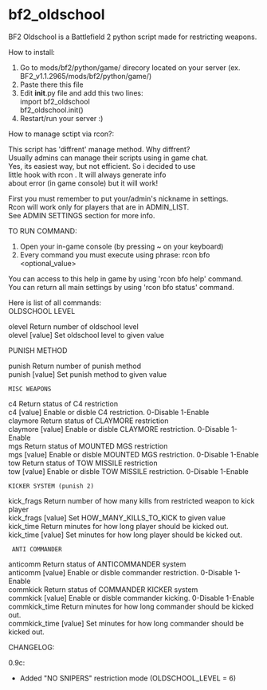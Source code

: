 # bf2_oldschool
BF2 Oldschool is a Battlefield 2 python script made for restricting weapons.


 How to install: 

 1. Go to mods/bf2/python/game/ direcory located on your server 
 (ex. BF2_v1.1.2965/mods/bf2/python/game/)                      
 2. Paste there this file                                       
 3. Edit __init__.py file and add this two lines:               
 import bf2_oldschool                                           
 bf2_oldschool.init()                                           
 4. Restart/run your server :)                                  




 How to manage sctipt via rcon?: 

 This script has 'diffrent' manage method. Why diffrent?                                     
 Usually admins can manage their scripts using in game chat.                                 
 Yes, its easiest way, but not efficient. So i decided to use                                
 little hook with rcon <variable>. It will always generate info                              
 about error (in game console) but it will work!                                             
                                                                                             
 First you must remember to put your/admin's nickname in settings.                           
 Rcon will work only for players that are in ADMIN_LIST.                                     
 See ADMIN SETTINGS section for more info.                                                   
                                                                                             
 TO RUN COMMAND:                                                                             
                                                                                             
 1. Open your in-game console (by pressing ~ on your keyboard)                               
 2. Every command you must execute using phrase: rcon bfo <command> <optional_value>         
                                                                                             
 You can access to this help in game by using 'rcon bfo help' command.                       
 You can return all main settings by using 'rcon bfo status' command.                        
                                                                                             
 Here is list of all commands:                                                               
  OLDSCHOOL LEVEL                                                
                                                
 olevel          Return number of oldschool level                                           
 olevel [value]  Set oldschool level to given value                                         
                                                                                             
  PUNISH METHOD                                                  
                                                 
 punish          Return number of punish method                                             
 punish [value]  Set punish method to given value                                           
                                                                                             
    MISC WEAPONS                                                 
                                               
 c4          Return status of C4 restriction                                                
 c4 [value]  Enable or disble C4 restriction. 0-Disable  1-Enable                           
 claymore          Return status of CLAYMORE restriction                                    
 claymore [value]  Enable or disble CLAYMORE restriction. 0-Disable  1-Enable               
 mgs          Return status of MOUNTED MGS restriction                                      
 mgs [value]  Enable or disble MOUNTED MGS restriction. 0-Disable  1-Enable                 
 tow          Return status of TOW MISSILE restriction                                      
 tow [value]  Enable or disble TOW MISSILE restriction. 0-Disable  1-Enable                 
                                                                                             
    KICKER SYSTEM (punish 2)                                     
                                   
 kick_frags          Return number of how many kills from restricted weapon to kick player  
 kick_frags [value]  Set HOW_MANY_KILLS_TO_KICK to given value                              
 kick_time           Return minutes for how long player should be kicked out.               
 kick_time [value]   Set minutes for how long player should be kicked out.                  
                                                                                             
     ANTI COMMANDER                                              
                                           
 anticomm            Return status of ANTICOMMANDER system                                  
 anticomm [value]    Enable or disble commander restriction. 0-Disable  1-Enable            
 commkick            Return status of COMMANDER KICKER system                               
 commkick [value]    Enable or disble commander kicking. 0-Disable  1-Enable                
 commkick_time           Return minutes for how long commander should be kicked out.        
 commkick_time [value]   Set minutes for how long commander should be kicked out.           
                                                                                              
                                                                                             


CHANGELOG:

0.9c:
- Added "NO SNIPERS" restriction mode (OLDSCHOOL_LEVEL = 6)
